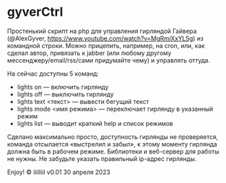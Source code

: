 # gyverCtrl
Простенький скрипт на php для управления гирляндой Гайвера (@AlexGyver, https://www.youtube.com/watch?v=MgRmiXxYL5g) из командной строки. Можно прицепить, например, на cron, или, как сделал автор, привязать к jabber (или любому другому мессенджеру/email/rss/сами придумайте чему) и управлять оттуда.

На сейчас доступны 5 команд:

* lights on — включить гирлянду
* lights off — выключить гирлянду
* lights text <текст> — вывести бегущий текст
* lights mode <имя режима> — переключает гирлянду в указанный режим
* lights list — выводит краткий help и список режимов

Сделано максимально просто, доступность гирлянды не проверяется, команда отсылается «выстрелил и забыл», к этому моменту гирлянда должна быть в рабочем режиме. Библиотеки и веб-сервер для работы не нужны. Не забудьте указать правильный ip-адрес гирлянды.

Enjoy!
© liilliil v0.01 30 апреля 2023
